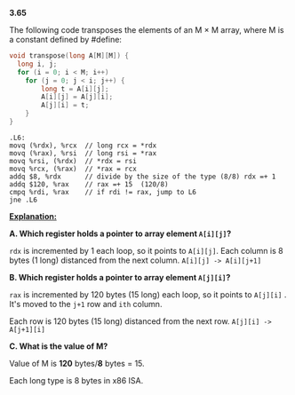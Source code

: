 **3.65**

The following code transposes the elements of an M × M array, where M is a constant defined by #define:

```c
void transpose(long A[M][M]) {
  long i, j;
  for (i = 0; i < M; i++)
  	for (j = 0; j < i; j++) {
    	long t = A[i][j];
   		A[i][j] = A[j][i];
   		A[j][i] = t;
  	}
}
```



```assembly
.L6:
movq (%rdx), %rcx  // long rcx = *rdx
movq (%rax), %rsi  // long rsi = *rax
movq %rsi, (%rdx)  // *rdx = rsi
movq %rcx, (%rax)  // *rax = rcx
addq $8, %rdx      // divide by the size of the type (8/8) rdx =+ 1
addq $120, %rax    // rax =+ 15  (120/8)
cmpq %rdi, %rax    // if rdi != rax, jump to L6
jne .L6
```



**<u>Explanation:</u>** 

**A. Which register holds a pointer to array element `A[i][j]`?**

`rdx` is incremented by 1 each loop, so it points to `A[i][j]`. 
Each column is 8 bytes (1 long) distanced from the next column. `A[i][j] -> A[i][j+1]`



**B. Which register holds a pointer to array element `A[j][i]`?**

`rax` is incremented by 120 bytes (15 long) each loop, so it points to `A[j][i]` . It's moved to the `j+1` row and `ith` column.

Each row is 120 bytes (15 long) distanced from the next row. `A[j][i] -> A[j+1][i]`



**C. What is the value of M?**

Value of M is **120** bytes/**8** bytes = 15.

Each long type is 8 bytes in x86 ISA.

